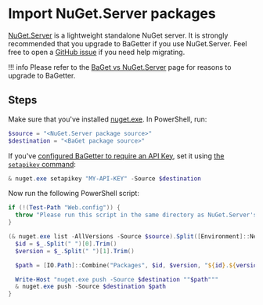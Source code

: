 # Import NuGet.Server packages

[NuGet.Server](https://github.com/NuGet/NuGet.Server) is a lightweight standalone NuGet server. It is strongly recommended that you upgrade to BaGetter if you use NuGet.Server. Feel free to open a [GitHub issue](https://github.com/loic-sharma/BaGet/issues) if you need help migrating.

!!! info
    Please refer to the [BaGet vs NuGet.Server](../vs/nugetserver.md) page for reasons to upgrade to BaGetter.

## Steps

Make sure that you've installed [nuget.exe](https://www.nuget.org/downloads). In PowerShell, run:

```ps1
$source = "<NuGet.Server package source>"
$destination = "<BaGet package source>"
```

If you've [configured BaGetter to require an API Key](https://loic-sharma.github.io/BaGet/configuration/#requiring-an-api-key), set it using [the `setapikey` command](https://docs.microsoft.com/en-us/nuget/reference/cli-reference/cli-ref-setapikey):

```ps1
& nuget.exe setapikey "MY-API-KEY" -Source $destination
```

Now run the following PowerShell script:

```ps1
if (!(Test-Path "Web.config")) {
  throw "Please run this script in the same directory as NuGet.Server's Web.config file"
}

(& nuget.exe list -AllVersions -Source $source).Split([Environment]::NewLine) | % {
  $id = $_.Split(" ")[0].Trim()
  $version = $_.Split(" ")[1].Trim()

  $path = [IO.Path]::Combine("Packages", $id, $version, "${id}.${version}.nupkg")

  Write-Host "nuget.exe push -Source $destination ""$path"""
  & nuget.exe push -Source $destination $path
}
```
